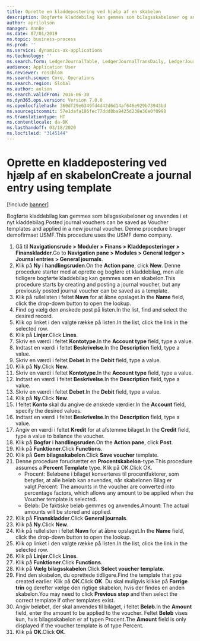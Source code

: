 ```yaml
---
title: Oprette en kladdepostering ved hjælp af en skabelon
description: Bogførte kladdebilag kan gemmes som bilagsskabeloner og anvendes i et nyt kladdebilag.
author: aprilolson
manager: AnnBe
ms.date: 07/01/2019
ms.topic: business-process
ms.prod: ''
ms.service: dynamics-ax-applications
ms.technology: ''
ms.search.form: LedgerJournalTable, LedgerJournalTransDaily, LedgerJournalTransVoucherTemplate
audience: Application User
ms.reviewer: roschlom
ms.search.scope: Core, Operations
ms.search.region: Global
ms.author: aolson
ms.search.validFrom: 2016-06-30
ms.dyn365.ops.version: Version 7.0.0
ms.openlocfilehash: 360df29e6349fd4d42d6d14af646e929b73943bd
ms.sourcegitcommit: 57e1dafa186fec77ddd8ba9425d238e36e0f0998
ms.translationtype: HT
ms.contentlocale: da-DK
ms.lasthandoff: 03/18/2020
ms.locfileid: "3145144"
---
```

# <a name="create-a-journal-entry-using-template"></a><span data-ttu-id="bce78-103">Oprette en kladdepostering ved hjælp af en skabelon</span><span class="sxs-lookup"><span data-stu-id="bce78-103">Create a journal entry using template</span></span>

[!include [banner](../../includes/banner.md)]

<span data-ttu-id="bce78-104">Bogførte kladdebilag kan gemmes som bilagsskabeloner og anvendes i et nyt kladdebilag.</span><span class="sxs-lookup"><span data-stu-id="bce78-104">Posted journal vouchers can be saved as Voucher templates and applied in a new journal voucher.</span></span> <span data-ttu-id="bce78-105">Denne procedure bruger demofirmaet USMF.</span><span class="sxs-lookup"><span data-stu-id="bce78-105">This procedure uses the USMF demo company.</span></span>

1. <span data-ttu-id="bce78-106">Gå til **Navigationsrude > Moduler > Finans > Kladdeposteringer > Finanskladder**.</span><span class="sxs-lookup"><span data-stu-id="bce78-106">Go to **Navigation pane > Modules > General ledger > Journal entries > General journals**.</span></span>
2. <span data-ttu-id="bce78-107">Klik på **Ny** i **handlingsruden**.</span><span class="sxs-lookup"><span data-stu-id="bce78-107">On the **Action pane**, click **New**.</span></span> <span data-ttu-id="bce78-108">Denne procedure starter med at oprette og bogføre et kladdebilag, men alle tidligere bogførte kladdebilag kan gemmes som en skabelon.</span><span class="sxs-lookup"><span data-stu-id="bce78-108">This procedure starts by creating and posting a journal voucher, but any previously posted journal voucher can be saved as a template.</span></span>  
3. <span data-ttu-id="bce78-109">Klik på rullelisten i feltet **Navn** for at åbne opslaget.</span><span class="sxs-lookup"><span data-stu-id="bce78-109">In the **Name** field, click the drop-down button to open the lookup.</span></span>
4. <span data-ttu-id="bce78-110">Find og vælg den ønskede post på listen.</span><span class="sxs-lookup"><span data-stu-id="bce78-110">In the list, find and select the desired record.</span></span>
5. <span data-ttu-id="bce78-111">Klik op linket i den valgte række på listen.</span><span class="sxs-lookup"><span data-stu-id="bce78-111">In the list, click the link in the selected row.</span></span>
6. <span data-ttu-id="bce78-112">Klik på **Linjer**.</span><span class="sxs-lookup"><span data-stu-id="bce78-112">Click **Lines**.</span></span>
7. <span data-ttu-id="bce78-113">Skriv en værdi i feltet **Kontotype**.</span><span class="sxs-lookup"><span data-stu-id="bce78-113">In the **Account type** field, type a value.</span></span>
8. <span data-ttu-id="bce78-114">Indtast en værdi i feltet **Beskrivelse**.</span><span class="sxs-lookup"><span data-stu-id="bce78-114">In the **Description** field, type a value.</span></span>
9. <span data-ttu-id="bce78-115">Skriv en værdi i feltet **Debet**.</span><span class="sxs-lookup"><span data-stu-id="bce78-115">In the **Debit** field, type a value.</span></span>
10. <span data-ttu-id="bce78-116">Klik på **Ny**.</span><span class="sxs-lookup"><span data-stu-id="bce78-116">Click **New**.</span></span>
11. <span data-ttu-id="bce78-117">Skriv en værdi i feltet **Kontotype**.</span><span class="sxs-lookup"><span data-stu-id="bce78-117">In the **Account type** field, type a value.</span></span>
12. <span data-ttu-id="bce78-118">Indtast en værdi i feltet **Beskrivelse**.</span><span class="sxs-lookup"><span data-stu-id="bce78-118">In the **Description** field, type a value.</span></span>
13. <span data-ttu-id="bce78-119">Skriv en værdi i feltet **Debet**.</span><span class="sxs-lookup"><span data-stu-id="bce78-119">In the **Debit** field, type a value.</span></span>
14. <span data-ttu-id="bce78-120">Klik på **Ny**.</span><span class="sxs-lookup"><span data-stu-id="bce78-120">Click **New**.</span></span>
14. <span data-ttu-id="bce78-121">I feltet **Konto** skal du angive de ønskede værdier.</span><span class="sxs-lookup"><span data-stu-id="bce78-121">In the **Account** field, specify the desired values.</span></span>
15. <span data-ttu-id="bce78-122">Indtast en værdi i feltet **Beskrivelse**.</span><span class="sxs-lookup"><span data-stu-id="bce78-122">In the **Description** field, type a value.</span></span>
16. <span data-ttu-id="bce78-123">Angiv en værdi i feltet **Kredit** for at afstemme bilaget.</span><span class="sxs-lookup"><span data-stu-id="bce78-123">In the **Credit** field, type a value to balance the voucher.</span></span>
17. <span data-ttu-id="bce78-124">Klik på **Bogfør** i **handlingsruden**.</span><span class="sxs-lookup"><span data-stu-id="bce78-124">On the **Action pane**, click **Post**.</span></span>
18. <span data-ttu-id="bce78-125">Klik på **Funktioner**.</span><span class="sxs-lookup"><span data-stu-id="bce78-125">Click **Functions**.</span></span>
19. <span data-ttu-id="bce78-126">Klik på **Gem bilagsskabelon**.</span><span class="sxs-lookup"><span data-stu-id="bce78-126">Click **Save voucher** template.</span></span>
20. <span data-ttu-id="bce78-127">Denne procedure forudsætter en **Procentskabelon**-type.</span><span class="sxs-lookup"><span data-stu-id="bce78-127">This procedure assumes a **Percent Template** type.</span></span> <span data-ttu-id="bce78-128">Klik på OK.</span><span class="sxs-lookup"><span data-stu-id="bce78-128">Click OK.</span></span>
    - <span data-ttu-id="bce78-129">Procent: Beløbene i bilaget konverteres til procentfaktorer, som betyder, at alle beløb kan anvendes, når skabelonen Bilag er valgt.</span><span class="sxs-lookup"><span data-stu-id="bce78-129">Percent: The amounts in the voucher are converted into percentage factors, which allows any amount to be applied when the Voucher template is selected.</span></span>
    - <span data-ttu-id="bce78-130">Beløb: De faktiske beløb gemmes og anvendes.</span><span class="sxs-lookup"><span data-stu-id="bce78-130">Amount: The actual amounts will be stored and applied.</span></span>  
21. <span data-ttu-id="bce78-131">Klik på **Finanskladder**.</span><span class="sxs-lookup"><span data-stu-id="bce78-131">Click **General journals**.</span></span>
22. <span data-ttu-id="bce78-132">Klik på **Ny**.</span><span class="sxs-lookup"><span data-stu-id="bce78-132">Click **New**.</span></span>
23. <span data-ttu-id="bce78-133">Klik på rullelisten i feltet **Navn** for at åbne opslaget.</span><span class="sxs-lookup"><span data-stu-id="bce78-133">In the **Name** field, click the drop-down button to open the lookup.</span></span>
24. <span data-ttu-id="bce78-134">Klik op linket i den valgte række på listen.</span><span class="sxs-lookup"><span data-stu-id="bce78-134">In the list, click the link in the selected row.</span></span>
25. <span data-ttu-id="bce78-135">Klik på **Linjer**.</span><span class="sxs-lookup"><span data-stu-id="bce78-135">Click **Lines**.</span></span>
26. <span data-ttu-id="bce78-136">Klik på **Funktioner**.</span><span class="sxs-lookup"><span data-stu-id="bce78-136">Click **Functions**.</span></span>
27. <span data-ttu-id="bce78-137">Klik på **Vælg bilagsskabelon**.</span><span class="sxs-lookup"><span data-stu-id="bce78-137">Click **Select voucher template**.</span></span>
28. <span data-ttu-id="bce78-138">Find den skabelon, du oprettede tidligere.</span><span class="sxs-lookup"><span data-stu-id="bce78-138">Find the template that you created earlier.</span></span> <span data-ttu-id="bce78-139">Klik på **OK**.</span><span class="sxs-lookup"><span data-stu-id="bce78-139">Click **OK**.</span></span> <span data-ttu-id="bce78-140">Du skal muligvis klikke på **Forrige trin** og derefter vælge den rigtige skabelon, hvis der findes en anden skabelon.</span><span class="sxs-lookup"><span data-stu-id="bce78-140">You may need to click **Previous step** and then select the correct template if other templates exist.</span></span>  
29. <span data-ttu-id="bce78-141">Angiv beløbet, der skal anvendes til bilaget, i feltet **Beløb**.</span><span class="sxs-lookup"><span data-stu-id="bce78-141">In the **Amount** field, enter the amount to be applied to the voucher.</span></span> <span data-ttu-id="bce78-142">Feltet **Beløb** vises kun, hvis bilagsskabelon er af typen Procent.</span><span class="sxs-lookup"><span data-stu-id="bce78-142">The **Amount** field is only displayed if the voucher template is of type Percent.</span></span>  
30. <span data-ttu-id="bce78-143">Klik på **OK**.</span><span class="sxs-lookup"><span data-stu-id="bce78-143">Click **OK**.</span></span>


